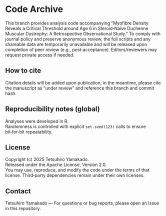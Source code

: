 # Code Archive
This branch provides analysis code accompanying “Myofibre Density Reveals a Critical Threshold around Age 6 in Steroid‑Naïve Duchenne Muscular Dystrophy: A Retrospective Observational Study.” To comply with journal policy and preserve anonymous review, the full scripts and any shareable data are temporarily unavailable and will be released upon completion of peer review (e.g., post‑acceptance). Editors/reviewers may request private access if needed.

## How to cite
Citation details will be added upon publication; in the meantime, please cite the manuscript as “under review” and reference this branch and commit hash.

## Reproducibility notes (global)
Analyses were developed in R.  
Randomness is controlled with explicit `set.seed(123)` calls to ensure bit‑for‑bit repeatability.

## License
Copyright (c) 2025 Tetsuhiro Yamakado.  
Released under the Apache License, Version 2.0.  
You may use, reproduce, and modify the code under the terms of that license. Third‑party dependencies remain under their own licenses.

## Contact
Tetsuhiro Yamakado — For questions or bug reports, please open an Issue in this repository.
